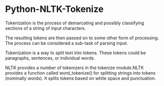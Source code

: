 # Python-NLTK-Tokenize
Tokenization is the process of demarcating and possibly classifying sections of a string of input characters. 

The resulting tokens are then passed on to some other form of processing. The process can be considered a sub-task of parsing input.

Tokenization is a way to split text into tokens. These tokens could be paragraphs, sentences, or individual words.

NLTK provides a number of tokenizers in the tokenize module.NLTK provides a function called word_tokenize() for splitting strings into tokens (nominally words). It splits tokens based on white space and punctuation.


